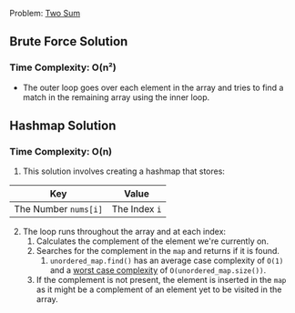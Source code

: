 Problem: [Two Sum](https://leetcode.com/problems/two-sum/)

## Brute Force Solution

### Time Complexity: O(n²)

- The outer loop goes over each element in the array and tries to find a match in the remaining array using the inner loop.
## Hashmap Solution

### Time Complexity: O(n)

1. This solution involves creating a hashmap that stores:
<div align="center">

| Key        | Value     |
| ---------- | --------- |
| The Number `nums[i]` | The Index `i` |
</div>

2. The loop runs throughout the array and at each index:
    1. Calculates the complement of the element we're currently on.
    2. Searches for the complement in the `map` and returns if it is found.
        1. `unordered_map.find()` has an average case complexity of `O(1)` and a [worst case complexity](https://stackoverflow.com/a/24155239/11917891) of `O(unordered_map.size())`.
    3. If the complement is not present, the element is inserted in the `map` as it might be a complement of an element yet to be visited in the array.
